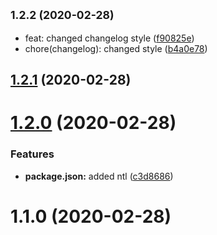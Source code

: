 ## <small>1.2.2 (2020-02-28)</small>

* feat: changed changelog style ([f90825e](https://github.com/DerZyklop/dotfiles/commit/f90825e))
* chore(changelog): changed style ([b4a0e78](https://github.com/DerZyklop/dotfiles/commit/b4a0e78))



## [1.2.1](https://github.com/DerZyklop/dotfiles/compare/v1.2.0...v1.2.1) (2020-02-28)



# [1.2.0](https://github.com/DerZyklop/dotfiles/compare/v1.1.0...v1.2.0) (2020-02-28)


### Features

* **package.json:** added ntl ([c3d8686](https://github.com/DerZyklop/dotfiles/commit/c3d868606f9374e023b2abb3364ed38fd9d8ee0f))



# 1.1.0 (2020-02-28)



